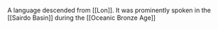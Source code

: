 A language descended from [[Lon]]. It was prominently spoken in the [[Sairdo Basin]] during the [[Oceanic Bronze Age]]
